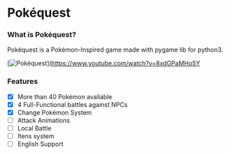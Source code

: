 # Pokéquest

### What is Pokéquest?
Pokéquest is a Pokémon-Inspired game made with pygame lib for python3.

[![Pokéquest](https://img.youtube.com/vi/8xdGPaMHo5Y/maxresdefault.jpg)](https://www.youtube.com/watch?v=8xdGPaMHo5Y

### Features
- [x] More than 40 Pokémon avaliable
- [x] 4 Full-Functional battles against NPCs
- [x] Change Pokémon System
- [ ] Attack Animations
- [ ] Local Battle
- [ ] Itens system
- [ ] English Support
